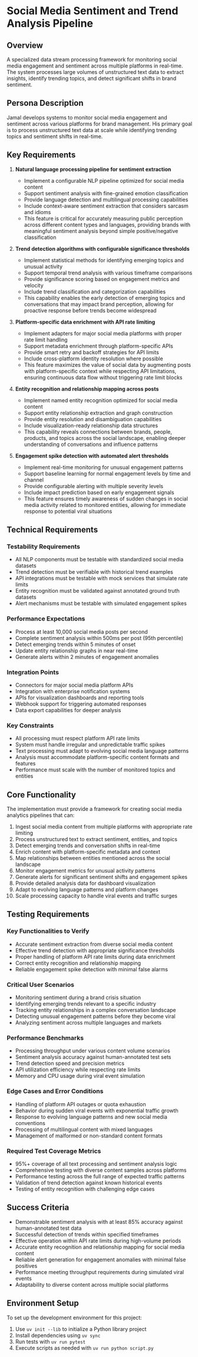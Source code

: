 # Social Media Sentiment and Trend Analysis Pipeline

## Overview
A specialized data stream processing framework for monitoring social media engagement and sentiment across multiple platforms in real-time. The system processes large volumes of unstructured text data to extract insights, identify trending topics, and detect significant shifts in brand sentiment.

## Persona Description
Jamal develops systems to monitor social media engagement and sentiment across various platforms for brand management. His primary goal is to process unstructured text data at scale while identifying trending topics and sentiment shifts in real-time.

## Key Requirements
1. **Natural language processing pipeline for sentiment extraction**
   - Implement a configurable NLP pipeline optimized for social media content
   - Support sentiment analysis with fine-grained emotion classification
   - Provide language detection and multilingual processing capabilities
   - Include context-aware sentiment extraction that considers sarcasm and idioms
   - This feature is critical for accurately measuring public perception across different content types and languages, providing brands with meaningful sentiment analysis beyond simple positive/negative classification

2. **Trend detection algorithms with configurable significance thresholds**
   - Implement statistical methods for identifying emerging topics and unusual activity
   - Support temporal trend analysis with various timeframe comparisons
   - Provide significance scoring based on engagement metrics and velocity
   - Include trend classification and categorization capabilities
   - This capability enables the early detection of emerging topics and conversations that may impact brand perception, allowing for proactive response before trends become widespread

3. **Platform-specific data enrichment with API rate limiting**
   - Implement adapters for major social media platforms with proper rate limit handling
   - Support metadata enrichment through platform-specific APIs
   - Provide smart retry and backoff strategies for API limits
   - Include cross-platform identity resolution where possible
   - This feature maximizes the value of social data by augmenting posts with platform-specific context while respecting API limitations, ensuring continuous data flow without triggering rate limit blocks

4. **Entity recognition and relationship mapping across posts**
   - Implement named entity recognition optimized for social media content
   - Support entity relationship extraction and graph construction
   - Provide entity resolution and disambiguation capabilities
   - Include visualization-ready relationship data structures
   - This capability reveals connections between brands, people, products, and topics across the social landscape, enabling deeper understanding of conversations and influence patterns

5. **Engagement spike detection with automated alert thresholds**
   - Implement real-time monitoring for unusual engagement patterns
   - Support baseline learning for normal engagement levels by time and channel
   - Provide configurable alerting with multiple severity levels
   - Include impact prediction based on early engagement signals
   - This feature ensures timely awareness of sudden changes in social media activity related to monitored entities, allowing for immediate response to potential viral situations

## Technical Requirements
### Testability Requirements
- All NLP components must be testable with standardized social media datasets
- Trend detection must be verifiable with historical trend examples
- API integrations must be testable with mock services that simulate rate limits
- Entity recognition must be validated against annotated ground truth datasets
- Alert mechanisms must be testable with simulated engagement spikes

### Performance Expectations
- Process at least 10,000 social media posts per second
- Complete sentiment analysis within 500ms per post (95th percentile)
- Detect emerging trends within 5 minutes of onset
- Update entity relationship graphs in near real-time
- Generate alerts within 2 minutes of engagement anomalies

### Integration Points
- Connectors for major social media platform APIs
- Integration with enterprise notification systems
- APIs for visualization dashboards and reporting tools
- Webhook support for triggering automated responses
- Data export capabilities for deeper analysis

### Key Constraints
- All processing must respect platform API rate limits
- System must handle irregular and unpredictable traffic spikes
- Text processing must adapt to evolving social media language patterns
- Analysis must accommodate platform-specific content formats and features
- Performance must scale with the number of monitored topics and entities

## Core Functionality
The implementation must provide a framework for creating social media analytics pipelines that can:

1. Ingest social media content from multiple platforms with appropriate rate limiting
2. Process unstructured text to extract sentiment, entities, and topics
3. Detect emerging trends and conversation shifts in real-time
4. Enrich content with platform-specific metadata and context
5. Map relationships between entities mentioned across the social landscape
6. Monitor engagement metrics for unusual activity patterns
7. Generate alerts for significant sentiment shifts and engagement spikes
8. Provide detailed analysis data for dashboard visualization
9. Adapt to evolving language patterns and platform changes
10. Scale processing capacity to handle viral events and traffic surges

## Testing Requirements
### Key Functionalities to Verify
- Accurate sentiment extraction from diverse social media content
- Effective trend detection with appropriate significance thresholds
- Proper handling of platform API rate limits during data enrichment
- Correct entity recognition and relationship mapping
- Reliable engagement spike detection with minimal false alarms

### Critical User Scenarios
- Monitoring sentiment during a brand crisis situation
- Identifying emerging trends relevant to a specific industry
- Tracking entity relationships in a complex conversation landscape
- Detecting unusual engagement patterns before they become viral
- Analyzing sentiment across multiple languages and markets

### Performance Benchmarks
- Processing throughput under various content volume scenarios
- Sentiment analysis accuracy against human-annotated test sets
- Trend detection speed and precision metrics
- API utilization efficiency while respecting rate limits
- Memory and CPU usage during viral event simulation

### Edge Cases and Error Conditions
- Handling of platform API outages or quota exhaustion
- Behavior during sudden viral events with exponential traffic growth
- Response to evolving language patterns and new social media conventions
- Processing of multilingual content with mixed languages
- Management of malformed or non-standard content formats

### Required Test Coverage Metrics
- 95%+ coverage of all text processing and sentiment analysis logic
- Comprehensive testing with diverse content samples across platforms
- Performance testing across the full range of expected traffic patterns
- Validation of trend detection against known historical events
- Testing of entity recognition with challenging edge cases

## Success Criteria
- Demonstrable sentiment analysis with at least 85% accuracy against human-annotated test data
- Successful detection of trends within specified timeframes
- Effective operation within API rate limits during high-volume periods
- Accurate entity recognition and relationship mapping for social media content
- Reliable alert generation for engagement anomalies with minimal false positives
- Performance meeting throughput requirements during simulated viral events
- Adaptability to diverse content across multiple social platforms

## Environment Setup
To set up the development environment for this project:

1. Use `uv init --lib` to initialize a Python library project
2. Install dependencies using `uv sync`
3. Run tests with `uv run pytest`
4. Execute scripts as needed with `uv run python script.py`